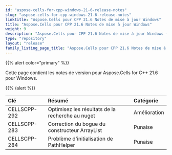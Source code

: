 ```yaml
---
id: "aspose-cells-for-cpp-windows-21-6-release-notes"
slug: "aspose-cells-for-cpp-windows-21-6-release-notes"
linktitle: "Aspose.Cells pour CPP 21.6 Notes de mise à jour Windows"
title: "Aspose.Cells pour CPP 21.6 Notes de mise à jour Windows"
weight: 9
description: "Aspose.Cells pour CPP 21.6 Notes de mise à jour Windows – the latest updates and fixes."
type: "repository"
layout: "release"
family_listing_page_title: "Aspose.Cells pour CPP 21.6 Notes de mise à jour Windows"
---
```

{{% alert color="primary" %}}

Cette page contient les notes de version pour Aspose.Cells for C++ 21.6 pour Windows.

{{% /alert %}}

|**Clé**|**Résumé**|**Catégorie**|
|:- |:- |:- |
|CELLSCPP-292| Optimisez les résultats de la recherche au nuget|Amélioration|
|CELLSCPP-283|Correction du bogue du constructeur ArrayList|Punaise|
|CELLSCPP-284| Problème d'initialisation de PathHelper|Punaise|
